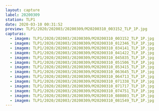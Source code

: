 ```yaml
---
layout: capture
label: 20200309
station: TLP1
date: 2020-03-10 00:31:52
preview: TLP1/2020/202003/20200309/M20200310_003152_TLP_1P.jpg
capturas:
  - imagem: TLP1/2020/202003/20200309/M20200310_003152_TLP_1P.jpg
  - imagem: TLP1/2020/202003/20200309/M20200310_012346_TLP_1P.jpg
  - imagem: TLP1/2020/202003/20200309/M20200310_034141_TLP_1P.jpg
  - imagem: TLP1/2020/202003/20200309/M20200310_041422_TLP_1P.jpg
  - imagem: TLP1/2020/202003/20200309/M20200310_045835_TLP_1P.jpg
  - imagem: TLP1/2020/202003/20200309/M20200310_051506_TLP_1P.jpg
  - imagem: TLP1/2020/202003/20200309/M20200310_053415_TLP_1P.jpg
  - imagem: TLP1/2020/202003/20200309/M20200310_063645_TLP_1P.jpg
  - imagem: TLP1/2020/202003/20200309/M20200310_064713_TLP_1P.jpg
  - imagem: TLP1/2020/202003/20200309/M20200310_071338_TLP_1P.jpg
  - imagem: TLP1/2020/202003/20200309/M20200310_071717_TLP_1P.jpg
  - imagem: TLP1/2020/202003/20200309/M20200310_074751_TLP_1P.jpg
  - imagem: TLP1/2020/202003/20200309/M20200310_080803_TLP_1P.jpg
  - imagem: TLP1/2020/202003/20200309/M20200310_081549_TLP_1P.jpg
---
```

